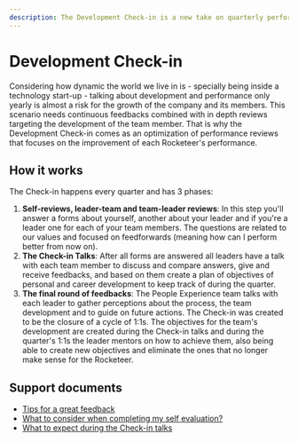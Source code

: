 ```yaml
---
description: The Development Check-in is a new take on quarterly performance reviews.
---
```


# Development Check-in

Considering how dynamic the world we live in is - specially being inside a technology start-up - talking about development and performance only yearly is almost a risk for the growth of the company and its members. This scenario needs continuous feedbacks combined with in depth reviews targeting the development of the team member. That is why the Development Check-in comes as an optimization of performance reviews that focuses on the improvement of each Rocketeer's performance.

## How it works

The Check-in happens every quarter and has 3 phases: 

1.  **Self-reviews, leader-team and team-leader reviews**: In this step you'll answer a forms about yourself, another about your leader and if you're a leader one for each of your team members. The questions are related to our values and focused on feedforwards \(meaning how can I perform better from now on\).
2. **The Check-in Talks**: After all forms are answered all leaders have a talk with each team member to discuss and compare answers, give and receive feedbacks, and based on them create a plan of objectives of personal and career development to keep track of during the quarter. 
3. **The final round of feedbacks**: The People Experience team talks with each leader to gather perceptions about the process, the team development and to guide on future actions. The Check-in was created to be the closure of a cycle of 1:1s. The objectives for the team's development are created during the Check-in talks and during the quarter's 1:1s the leader mentors on how to achieve them, also being able to create new objectives and eliminate the ones that no longer make sense for the Rocketeer.

## Support documents

* [Tips for a great feedback](https://drive.google.com/file/d/1ueHTzDSsQXe9oBs5vDek8-x3AJ0n1kGB/view?usp=sharing)
* [What to consider when completing my self evaluation?](https://docs.google.com/document/d/1qKf6xQAKg7C3GCxw2dlcxRgQEHIvwtMizhmo4zWDCe4/edit?usp=sharing)
* [What to expect during the Check-in talks](https://docs.google.com/document/d/1_2OGwNdv4HjiLuOGxOHDTE7_Bmmor6VaeBFfrsHCxKM/edit?usp=sharing)

